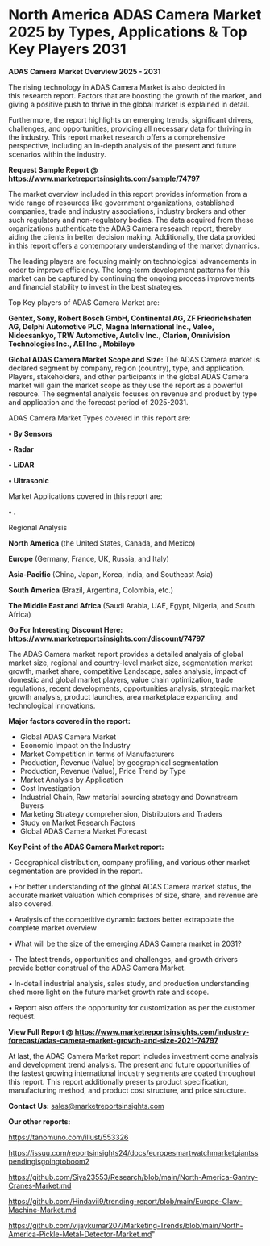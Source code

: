 # North America ADAS Camera Market 2025 by Types, Applications & Top Key Players 2031

<Strong> ADAS Camera Market Overview 2025 - 2031</strong>

The rising technology in ADAS Camera Market is also depicted in this research report. Factors that are boosting the growth of the market, and giving a positive push to thrive in the global market is explained in detail.

Furthermore, the report highlights on emerging trends, significant drivers, challenges, and opportunities, providing all necessary data for thriving in the industry. This report market research offers a comprehensive perspective, including an in-depth analysis of the present and future scenarios within the industry.

<strong>Request Sample Report @ <a href=https://www.marketreportsinsights.com/sample/74797>https://www.marketreportsinsights.com/sample/74797</a></strong>

The market overview included in this report provides information from a wide range of resources like government organizations, established companies, trade and industry associations, industry brokers and other such regulatory and non-regulatory bodies. The data acquired from these organizations authenticate the ADAS Camera research report, thereby aiding the clients in better decision making. Additionally, the data provided in this report offers a contemporary understanding of the market dynamics.

The leading players are focusing mainly on technological advancements in order to improve efficiency. The long-term development patterns for this market can be captured by continuing the ongoing process improvements and financial stability to invest in the best strategies.

Top Key players of ADAS Camera Market are:

<strong>Gentex, Sony, Robert Bosch GmbH, Continental AG, ZF Friedrichshafen AG, Delphi Automotive PLC, Magna International Inc., Valeo, Nidecsankyo, TRW Automotive, Autoliv Inc., Clarion, Omnivision Technologies Inc., AEI Inc., Mobileye</strong>

<strong><b>Global ADAS Camera Market Scope and Size:</b></strong>
The ADAS Camera market is declared segment by company, region (country), type, and application. Players, stakeholders, and other participants in the global ADAS Camera market will gain the market scope as they use the report as a powerful resource. The segmental analysis focuses on revenue and product by type and application and the forecast period of 2025-2031.

ADAS Camera Market Types covered in this report are:

<strong>• By Sensors

• Radar

• LiDAR

• Ultrasonic</strong>

Market Applications covered in this report are:

<strong>• .</strong> 

Regional Analysis

<strong>North America</strong> (the United States, Canada, and Mexico)

<strong>Europe</strong> (Germany, France, UK, Russia, and Italy)

<strong>Asia-Pacific</strong> (China, Japan, Korea, India, and Southeast Asia)

<strong>South America</strong> (Brazil, Argentina, Colombia, etc.)

<strong>The Middle East and Africa</strong> (Saudi Arabia, UAE, Egypt, Nigeria, and South Africa)

<strong>Go For Interesting Discount Here: <a href=https://www.marketreportsinsights.com/discount/74797>https://www.marketreportsinsights.com/discount/74797</a></strong>

The ADAS Camera market report provides a detailed analysis of global market size, regional and country-level market size, segmentation market growth, market share, competitive Landscape, sales analysis, impact of domestic and global market players, value chain optimization, trade regulations, recent developments, opportunities analysis, strategic market growth analysis, product launches, area marketplace expanding, and technological innovations.

<strong><b>Major factors covered in the report:</b></strong>
<ul>
  <li>Global ADAS Camera Market </li>
  <li>Economic Impact on the Industry</li>
  <li>Market Competition in terms of Manufacturers</li>
  <li>Production, Revenue (Value) by geographical segmentation</li>
  <li>Production, Revenue (Value), Price Trend by Type</li>
  <li>Market Analysis by Application</li>
  <li>Cost Investigation</li>
  <li>Industrial Chain, Raw material sourcing strategy and Downstream Buyers</li>
  <li>Marketing Strategy comprehension, Distributors and Traders</li>
  <li>Study on Market Research Factors</li>
  <li>Global ADAS Camera Market Forecast</li>
</ul>

<strong><b>Key Point of the ADAS Camera Market report:</b></strong>

• Geographical distribution, company profiling, and various other market segmentation are provided in the report.

• For better understanding of the global ADAS Camera market status, the accurate market valuation which comprises of size, share, and revenue are also covered.

• Analysis of the competitive dynamic factors better extrapolate the complete market overview

• What will be the size of the emerging ADAS Camera market in 2031?

• The latest trends, opportunities and challenges, and growth drivers provide better construal of the ADAS Camera Market.

• In-detail industrial analysis, sales study, and production understanding shed more light on the future market growth rate and scope.

• Report also offers the opportunity for customization as per the customer request.

<strong><b>View Full Report @ <a href=https://www.marketreportsinsights.com/industry-forecast/adas-camera-market-growth-and-size-2021-74797>https://www.marketreportsinsights.com/industry-forecast/adas-camera-market-growth-and-size-2021-74797</a></b></strong>


At last, the ADAS Camera Market report includes investment come analysis and development trend analysis. The present and future opportunities of the fastest growing international industry segments are coated throughout this report. This report additionally presents product specification, manufacturing method, and product cost structure, and price structure.

<strong>Contact Us:</strong>
sales@marketreportsinsights.com

<strong>Our other reports:</strong>

<a href=https://tanomuno.com/illust/553326>https://tanomuno.com/illust/553326</a>

<a href=https://issuu.com/reportsinsights24/docs/europesmartwatchmarketgiantsspendingisgoingtoboom2>https://issuu.com/reportsinsights24/docs/europesmartwatchmarketgiantsspendingisgoingtoboom2</a>

<a href=https://github.com/Siya23553/Research/blob/main/North-America-Gantry-Cranes-Market.md>https://github.com/Siya23553/Research/blob/main/North-America-Gantry-Cranes-Market.md</a>

<a href=https://github.com/Hindavii9/trending-report/blob/main/Europe-Claw-Machine-Market.md>https://github.com/Hindavii9/trending-report/blob/main/Europe-Claw-Machine-Market.md</a>

<a href=https://github.com/vijaykumar207/Marketing-Trends/blob/main/North-America-Pickle-Metal-Detector-Market.md>https://github.com/vijaykumar207/Marketing-Trends/blob/main/North-America-Pickle-Metal-Detector-Market.md</a>"
